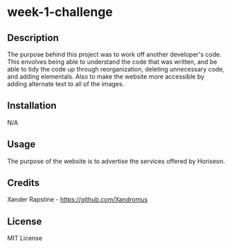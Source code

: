 # week-1-challenge


## Description

The purpose behind this project was to work off another developer's code. This envolves being able to understand the code that was written, and be able to tidy the code up through reorganization, deleting unnecessary code, and adding elementals. Also to make the website more accessible by adding alternate text to all of the images. 

## Installation

N/A

## Usage

The purpose of the website is to advertise the services offered by Horiseon.


## Credits

Xander Rapstine - https://github.com/Xandromus 


## License

MIT License

